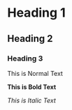 


# Heading 1
## Heading 2
### Heading 3


This is Normal Text

**This is Bold Text**

_This is Italic Text_


